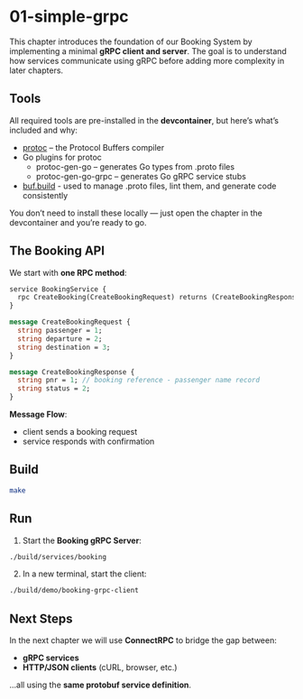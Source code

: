 # 01-simple-grpc

This chapter introduces the foundation of our Booking System by implementing a minimal **gRPC client and server**. The goal is to understand how services communicate using gRPC before adding more complexity in later chapters.

## Tools

All required tools are pre-installed in the **devcontainer**, but here’s what’s included and why:

- [protoc](https://protobuf.dev/) – the Protocol Buffers compiler
- Go plugins for protoc
    - protoc-gen-go – generates Go types from .proto files
    - protoc-gen-go-grpc – generates Go gRPC service stubs
- [buf.build](https://buf.build/) - used to manage .proto files, lint them, and generate code consistently

You don’t need to install these locally — just open the chapter in the devcontainer and you’re ready to go.

## The Booking API

We start with **one RPC method**:

```proto
service BookingService {
  rpc CreateBooking(CreateBookingRequest) returns (CreateBookingResponse);
}

message CreateBookingRequest {
  string passenger = 1;
  string departure = 2;
  string destination = 3;
}

message CreateBookingResponse {
  string pnr = 1; // booking reference - passenger name record
  string status = 2;
}
```

**Message Flow**:

- client sends a booking request
- service responds with confirmation

## Build

```sh
make
```

## Run

1. Start the **Booking gRPC Server**:

```sh
./build/services/booking
```

2. In a new terminal, start the client:

```sh
./build/demo/booking-grpc-client
```

## Next Steps

In the next chapter we will use **ConnectRPC** to bridge the gap between:

- **gRPC services**
- **HTTP/JSON clients** (cURL, browser, etc.)

...all using the **same protobuf service definition**.

